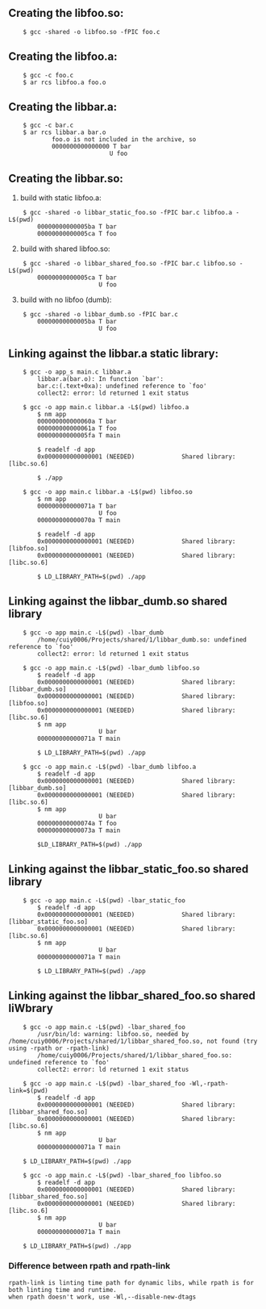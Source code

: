 ## Creating the libfoo.so:
```
    $ gcc -shared -o libfoo.so -fPIC foo.c
```

## Creating the libfoo.a:
```
    $ gcc -c foo.c
    $ ar rcs libfoo.a foo.o
```

## Creating the libbar.a:
```
    $ gcc -c bar.c
    $ ar rcs libbar.a bar.o
            foo.o is not included in the archive, so 
            0000000000000000 T bar
                            U foo
```

## Creating the libbar.so:
1) build with static libfoo.a:
```
    $ gcc -shared -o libbar_static_foo.so -fPIC bar.c libfoo.a -L$(pwd)
        00000000000005ba T bar
        00000000000005ca T foo
```
        
2) build with shared libfoo.so:
```
    $ gcc -shared -o libbar_shared_foo.so -fPIC bar.c libfoo.so -L$(pwd)
        00000000000005ca T bar
                         U foo
```

3) build with no libfoo (dumb):
```
    $ gcc -shared -o libbar_dumb.so -fPIC bar.c
        00000000000005ba T bar
                         U foo
```

## Linking against the libbar.a static library:
```
    $ gcc -o app_s main.c libbar.a
        libbar.a(bar.o): In function `bar':
        bar.c:(.text+0xa): undefined reference to `foo'
        collect2: error: ld returned 1 exit status
```
```
    $ gcc -o app main.c libbar.a -L$(pwd) libfoo.a
        $ nm app
        000000000000060a T bar
        000000000000061a T foo
        00000000000005fa T main

        $ readelf -d app
        0x0000000000000001 (NEEDED)             Shared library: [libc.so.6]

        $ ./app
```

```
    $ gcc -o app main.c libbar.a -L$(pwd) libfoo.so
        $ nm app
        000000000000071a T bar
                         U foo
        000000000000070a T main

        $ readelf -d app
        0x0000000000000001 (NEEDED)             Shared library: [libfoo.so]
        0x0000000000000001 (NEEDED)             Shared library: [libc.so.6]

        $ LD_LIBRARY_PATH=$(pwd) ./app
```

## Linking against the libbar_dumb.so shared library
```
    $ gcc -o app main.c -L$(pwd) -lbar_dumb
        /home/cuiy0006/Projects/shared/1/libbar_dumb.so: undefined reference to `foo'
        collect2: error: ld returned 1 exit status
```

```
    $ gcc -o app main.c -L$(pwd) -lbar_dumb libfoo.so
        $ readelf -d app
        0x0000000000000001 (NEEDED)             Shared library: [libbar_dumb.so]
        0x0000000000000001 (NEEDED)             Shared library: [libfoo.so]
        0x0000000000000001 (NEEDED)             Shared library: [libc.so.6]
        $ nm app
                         U bar
        000000000000071a T main

        $ LD_LIBRARY_PATH=$(pwd) ./app
```

```
    $ gcc -o app main.c -L$(pwd) -lbar_dumb libfoo.a
        $ readelf -d app
        0x0000000000000001 (NEEDED)             Shared library: [libbar_dumb.so]
        0x0000000000000001 (NEEDED)             Shared library: [libc.so.6] 
        $ nm app
                         U bar
        000000000000074a T foo
        000000000000073a T main

        $LD_LIBRARY_PATH=$(pwd) ./app
```

## Linking against the libbar_static_foo.so shared library
```
    $ gcc -o app main.c -L$(pwd) -lbar_static_foo
        $ readelf -d app
        0x0000000000000001 (NEEDED)             Shared library: [libbar_static_foo.so]
        0x0000000000000001 (NEEDED)             Shared library: [libc.so.6]
        $ nm app
                         U bar
        000000000000071a T main
        
        $ LD_LIBRARY_PATH=$(pwd) ./app
```

## Linking against the libbar_shared_foo.so shared liWbrary
```
    $ gcc -o app main.c -L$(pwd) -lbar_shared_foo
        /usr/bin/ld: warning: libfoo.so, needed by /home/cuiy0006/Projects/shared/1/libbar_shared_foo.so, not found (try using -rpath or -rpath-link)
        /home/cuiy0006/Projects/shared/1/libbar_shared_foo.so: undefined reference to `foo'
        collect2: error: ld returned 1 exit status
```

```
    $ gcc -o app main.c -L$(pwd) -lbar_shared_foo -Wl,-rpath-link=$(pwd)
        $ readelf -d app
        0x0000000000000001 (NEEDED)             Shared library: [libbar_shared_foo.so]
        0x0000000000000001 (NEEDED)             Shared library: [libc.so.6]
        $ nm app
                         U bar
        000000000000071a T main

    $ LD_LIBRARY_PATH=$(pwd) ./app
```

```
    $ gcc -o app main.c -L$(pwd) -lbar_shared_foo libfoo.so
        $ readelf -d app
        0x0000000000000001 (NEEDED)             Shared library: [libbar_shared_foo.so]
        0x0000000000000001 (NEEDED)             Shared library: [libc.so.6]
        $ nm app
                         U bar
        000000000000071a T main
    
    $ LD_LIBRARY_PATH=$(pwd) ./app
```

### Difference between rpath and rpath-link
    rpath-link is linting time path for dynamic libs, while rpath is for both linting time and runtime.  
    when rpath doesn't work, use -Wl,--disable-new-dtags  
